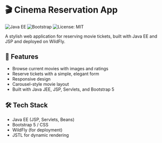 # 🎬 Cinema Reservation App

![Java EE](https://img.shields.io/badge/Java%20EE-8-blue)
![Bootstrap](https://img.shields.io/badge/Bootstrap-5-red)
![License: MIT](https://img.shields.io/badge/License-MIT-yellow.svg)

A stylish web application for reserving movie tickets, built with Java EE and JSP and deployed on WildFly.

## 🚀 Features

- Browse current movies with images and ratings
- Reserve tickets with a simple, elegant form
- Responsive design 
- Carousel-style movie layout
- Built with Java JEE, JSP, Servlets, and Bootstrap 5

## 🛠️ Tech Stack

- Java EE (JSP, Servlets, Beans)
- Bootstrap 5 / CSS
- WildFly (for deployment)
- JSTL for dynamic rendering


